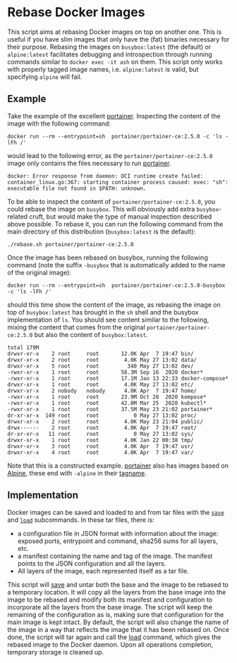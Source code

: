 # Rebase Docker Images

This script aims at rebasing Docker images on top on another one. This is useful
if you have slim images that only have the (fat) binaries necessary for their
purpose. Rebasing the images on `busybox:latest` (the default) or
`alpine:latest` facilitates debugging and introspection through running commands
similar to `docker exec -it ash` on them. This script only works with properly
tagged image names, i.e. `alpine:latest` is valid, but specifying `alpine` will
fail.

## Example

Take the example of the excellent [portainer]. Inspecting the content of the
image with the following command:

```shell
docker run --rm --entrypoint=sh  portainer/portainer-ce:2.5.0 -c 'ls -lFh /'
```

would lead to the following error, as the `portainer/portainer-ce:2.5.0` image
only contains the files necessary to run [portainer].

    docker: Error response from daemon: OCI runtime create failed: container_linux.go:367: starting container process caused: exec: "sh": executable file not found in $PATH: unknown.

To be able to inspect the content of `portainer/portainer-ce:2.5.0`, you could
rebase the image on `busybox`. This will obviously add extra `busybox`-related
cruft, but would make the type of manual inspection described above possible. To
rebase it, you can run the following command from the main directory of this
distribution (`busybox:latest` is the default):

```shell
./rebase.sh portainer/portainer-ce:2.5.0
```

Once the image has been rebased on busybox, running the following command (note
the suffix `-busybox` that is automatically added to the name of the original
image):

```shell
docker run --rm --entrypoint=sh  portainer/portainer-ce:2.5.0-busybox -c 'ls -lFh /'
```

should this time show the content of the image, as rebasing the image on top of
`busybox:latest` has brought in the `sh` shell and the busybox implementation of
`ls`. You should see content similar to the following, mixing the content that
comes from the original `portainer/portainer-ce:2.5.0` but also the content of
`busybox:latest`.

```
total 179M   
drwxr-xr-x    2 root     root       12.0K Apr  7 19:47 bin/
drwxr-xr-x    2 root     root        4.0K May 27 13:02 data/
drwxr-xr-x    5 root     root         340 May 27 13:02 dev/
-rwxr-xr-x    1 root     root       58.3M Sep 16  2020 docker*
-rwxr-xr-x    1 root     root       17.1M Jan 13 22:33 docker-compose*
drwxr-xr-x    1 root     root        4.0K May 27 13:02 etc/
drwxr-xr-x    2 nobody   nobody      4.0K Apr  7 19:47 home/
-rwxr-xr-x    1 root     root       23.9M Oct 28  2020 kompose*
-rwxr-xr-x    1 root     root       42.0M Mar 25  2020 kubectl*
-rwxr-xr-x    1 root     root       37.5M May 23 21:02 portainer*
dr-xr-xr-x  149 root     root           0 May 27 13:02 proc/
drwxr-xr-x    2 root     root        4.0K May 23 21:04 public/
drwx------    2 root     root        4.0K Apr  7 19:47 root/
dr-xr-xr-x   11 root     root           0 May 27 13:02 sys/
drwxr-xr-x    1 root     root        4.0K Jan 22 00:38 tmp/
drwxr-xr-x    3 root     root        4.0K Apr  7 19:47 usr/
drwxr-xr-x    4 root     root        4.0K Apr  7 19:47 var/
```

Note that this is a constructed example. [portainer] also has images based on
[Alpine][alpine], these end with `-alpine` in their [tagname].

  [portainer]: https://portainer.io/
  [alpine]: https://hub.docker.com/_/alpine
  [tagname]: https://hub.docker.com/r/portainer/portainer-ce/tags?page=1&ordering=last_updated&name=-alpine

## Implementation

Docker images can be saved and loaded to and from tar files with the
[`save`][save] and [`load`][load] subcommands. In these tar files, there is:

+ a configuration file in JSON format with information about the image: exposed
  ports, entrypoint and command, sha256 sums for all layers, etc.
+ a manifest containing the name and tag of the image. The manifest points to
  the JSON configuration and all the layers.
+ All layers of the image, each represented itself as a tar file.

This script will [save] and untar both the base and the image to be rebased to a
temporary location. It will copy all the layers from the base image into the
image to be rebased and modify both its manifest and configuration to
incorporate all the layers from the base image. The script will keep the
remaining of the configuration as is, making sure that configuration for the
main image is kept intact. By default, the script will also change the name of
the image in a way that reflects the image that it has been rebased on. Once
done, the script will tar again and call the [load] command, which gives the
rebased image to the Docker daemon. Upon all operations completion, temporary
storage is cleaned up.

  [save]: https://docs.docker.com/engine/reference/commandline/image_save/
  [load]: https://docs.docker.com/engine/reference/commandline/image_load/